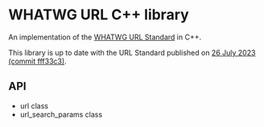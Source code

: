 # WHATWG URL C++ library

An implementation of the [WHATWG URL Standard](https://url.spec.whatwg.org/) in C++.

This library is up to date with the URL Standard published on
[26 July 2023 (commit fff33c3)](https://url.spec.whatwg.org/commit-snapshots/fff33c343f01575c691bba6cdeeefb9d09e792a9/).

## API

- url class
- url_search_params class
